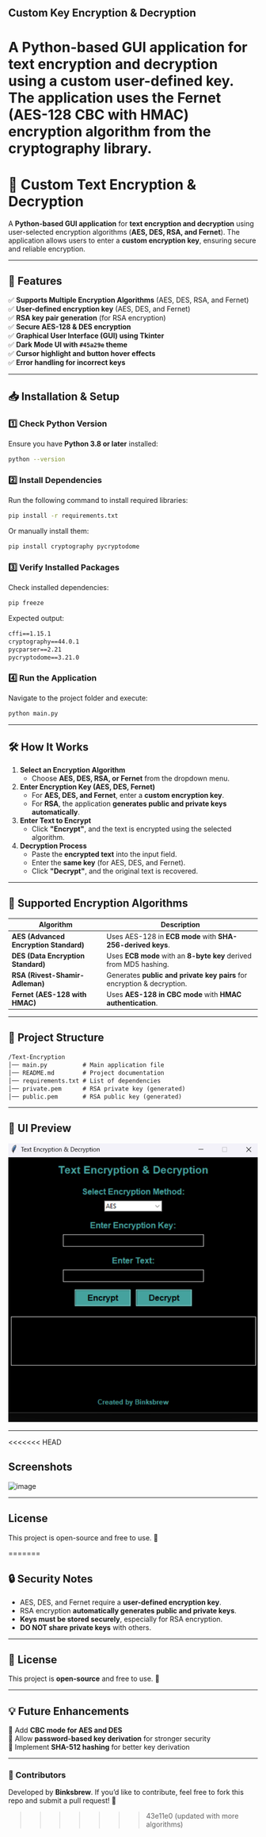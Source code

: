 

## Custom Key Encryption & Decryption
A **Python-based GUI application** for text encryption and decryption using a **custom user-defined key**. The application uses the **Fernet (AES-128 CBC with HMAC) encryption algorithm** from the **cryptography** library.
=======
# **🔐 Custom Text Encryption & Decryption**
A **Python-based GUI application** for **text encryption and decryption** using user-selected encryption algorithms (**AES, DES, RSA, and Fernet**). The application allows users to enter a **custom encryption key**, ensuring secure and reliable encryption.

---

## **📌 Features**
✅ **Supports Multiple Encryption Algorithms** (AES, DES, RSA, and Fernet)  
✅ **User-defined encryption key** (AES, DES, and Fernet)  
✅ **RSA key pair generation** (for RSA encryption)  
✅ **Secure AES-128 & DES encryption**  
✅ **Graphical User Interface (GUI) using Tkinter**  
✅ **Dark Mode UI with `#45a29e` theme**  
✅ **Cursor highlight and button hover effects**  
✅ **Error handling for incorrect keys**  

---

## **📥 Installation & Setup**
### **1️⃣ Check Python Version**
Ensure you have **Python 3.8 or later** installed:
```sh
python --version
```

### **2️⃣ Install Dependencies**
Run the following command to install required libraries:
```sh
pip install -r requirements.txt
```
Or manually install them:
```sh
pip install cryptography pycryptodome
```

### **3️⃣ Verify Installed Packages**
Check installed dependencies:
```sh
pip freeze
```
Expected output:
```
cffi==1.15.1
cryptography==44.0.1
pycparser==2.21
pycryptodome==3.21.0
```

### **4️⃣ Run the Application**
Navigate to the project folder and execute:
```sh
python main.py
```

---

## **🛠 How It Works**
1. **Select an Encryption Algorithm**  
   - Choose **AES, DES, RSA, or Fernet** from the dropdown menu.
2. **Enter Encryption Key (AES, DES, Fernet)**  
   - For **AES, DES, and Fernet**, enter a **custom encryption key**.  
   - For **RSA**, the application **generates public and private keys automatically**.
3. **Enter Text to Encrypt**  
   - Click **"Encrypt"**, and the text is encrypted using the selected algorithm.
4. **Decryption Process**  
   - Paste the **encrypted text** into the input field.  
   - Enter the **same key** (for AES, DES, and Fernet).  
   - Click **"Decrypt"**, and the original text is recovered.

---

## **🔑 Supported Encryption Algorithms**
| Algorithm | Description |
|-----------|------------|
| **AES (Advanced Encryption Standard)** | Uses AES-128 in **ECB mode** with **SHA-256-derived keys**. |
| **DES (Data Encryption Standard)** | Uses **ECB mode** with an **8-byte key** derived from MD5 hashing. |
| **RSA (Rivest-Shamir-Adleman)** | Generates **public and private key pairs** for encryption & decryption. |
| **Fernet (AES-128 with HMAC)** | Uses **AES-128 in CBC mode** with **HMAC authentication**. |

---

## **📂 Project Structure**
```
/Text-Encryption
│── main.py          # Main application file
│── README.md        # Project documentation
│── requirements.txt # List of dependencies
│── private.pem      # RSA private key (generated)
│── public.pem       # RSA public key (generated)
```

---

## **🎨 UI Preview**

![alt text](image-1.png)

---

<<<<<<< HEAD
## **Screenshots**
![image](https://github.com/user-attachments/assets/1e3c83b8-77be-4b61-b3a5-fc90c97af660)

---

## **License**
This project is open-source and free to use. 🚀

=======
## **🔒 Security Notes**
- AES, DES, and Fernet require a **user-defined encryption key**.
- RSA encryption **automatically generates public and private keys**.
- **Keys must be stored securely**, especially for RSA encryption.
- **DO NOT share private keys** with others.

---

## **📜 License**
This project is **open-source** and free to use. 🚀

---

## **💡 Future Enhancements**
🔹 Add **CBC mode for AES and DES**  
🔹 Allow **password-based key derivation** for stronger security  
🔹 Implement **SHA-512 hashing** for better key derivation  

---

### **🎯 Contributors**
Developed by **Binksbrew**. If you’d like to contribute, feel free to fork this repo and submit a pull request! 🚀

>>>>>>> 43e11e0 (updated with more algorithms)
